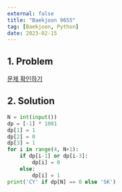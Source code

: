```yaml
---
external: false
title: "Baekjoon 9655"
tag: [Baekjoon, Python]
date: 2023-02-15
---
```


## 1. Problem

[문제 확인하기](https://www.acmicpc.net/problem/9655)

## 2. Solution

```python
N = int(input())
dp = [-1] * 1001
dp[1] = 1
dp[2] = 0
dp[3] = 1
for i in range(4, N+1):
    if dp[i-1] or dp[i-3]:
        dp[i] = 0
    else:
        dp[i] = 1
print('CY' if dp[N] == 0 else 'SK')
```

